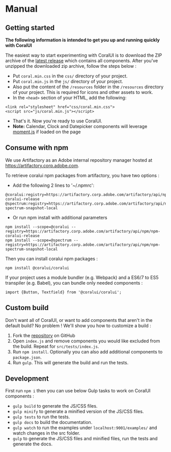 # Manual

## Getting started

**The following information is intended to get you up and running quickly with CoralUI**

The easiest way to start experimenting with CoralUI is to download the ZIP archive of the 
[latest release](https://git.corp.adobe.com/Coral/coralui/tags) which contains all components. 
After you've unzipped the downloaded zip archive, follow the steps below :
* Put `coral.min.css` in the `css/` directory of your project.
* Put `coral.min.js` in the `js/` directory of your project.
* Also put the content of the `/resources` folder in the `/resources` directory of your project. 
This is required for icons and other assets to work.
* In the `<head>` section of your HTML, add the following:
```
<link rel="stylesheet" href="css/coral.min.css">
<script src="js/coral.min.js"></script>
```
* That's it. Now you're ready to use CoralUI.
* **Note:** Calendar, Clock and Datepicker components will leverage [moment.js](http://momentjs.com/) if loaded on the page

## Consume with npm

We use Artifactory as an Adobe internal repository manager hosted at https://artifactory.corp.adobe.com. 

To retrieve coralui npm packages from artifactory, you have two options :
* Add the following 2 lines to '~/.npmrc':
```
@coralui:registry=https://artifactory.corp.adobe.com/artifactory/api/npm/npm-coralui-release
@spectrum:registry=https://artifactory.corp.adobe.com/artifactory/api/npm/npm-spectrum-snapshot-local
```
* Or run npm install with additional parameters
```
npm install --scope=@coralui --registry=https://artifactory.corp.adobe.com/artifactory/api/npm/npm-coralui-release
npm install --scope=@spectrum --registry=https://artifactory.corp.adobe.com/artifactory/api/npm/npm-spectrum-snapshot-local
```

Then you can install coralui npm packages :

```
npm install @coralui/coralui
```

If your project uses a module bundler (e.g. Webpack) and a ES6/7 to ES5 transpiler (e.g. Babel), 
you can bundle only needed components :

```
import {Button, Textfield} from '@coralui/coralui';  
```

## Custom build

Don't want all of CoralUI, or want to add components that aren't in the default build? No problem ! 
We'll show you how to customize a build : 
1. Fork the [repository](https://git.corp.adobe.com/Coral/coralui) on GitHub
2. Open `index.js` and remove components you would like excluded from the build. Repeat for `src/tests/index.js`.
3. Run `npm install`. Optionally you can also add additional components to `package.json`.
4. Run `gulp`. This will generate the build and run the tests.
   
## Development
   
First run `npm i` then you can use below Gulp tasks to work on CoralUI components :
* `gulp build` to generate the JS/CSS files.
* `gulp minify` to generate a minified version of the JS/CSS files.
* `gulp tests` to run the tests.
* `gulp docs` to build the documentation.
* `gulp watch` to run the examples under `localhost:9001/examples/` and watch changes in the src folder.
* `gulp` to generate the JS/CSS files and minified files, run the tests and generate the docs.

